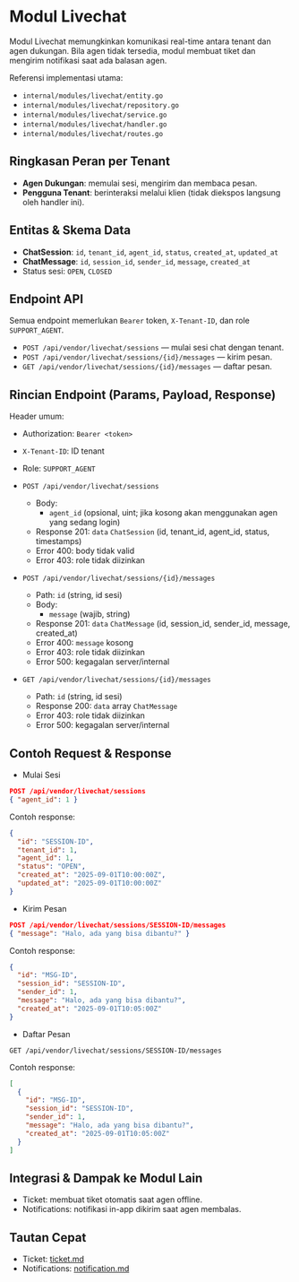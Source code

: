 # Modul Livechat

Modul Livechat memungkinkan komunikasi real-time antara tenant dan agen dukungan. Bila agen tidak tersedia, modul membuat tiket dan mengirim notifikasi saat ada balasan agen.

Referensi implementasi utama:
- `internal/modules/livechat/entity.go`
- `internal/modules/livechat/repository.go`
- `internal/modules/livechat/service.go`
- `internal/modules/livechat/handler.go`
- `internal/modules/livechat/routes.go`

## Ringkasan Peran per Tenant

- **Agen Dukungan**: memulai sesi, mengirim dan membaca pesan.
- **Pengguna Tenant**: berinteraksi melalui klien (tidak diekspos langsung oleh handler ini).

## Entitas & Skema Data

- **ChatSession**: `id`, `tenant_id`, `agent_id`, `status`, `created_at`, `updated_at`
- **ChatMessage**: `id`, `session_id`, `sender_id`, `message`, `created_at`
- Status sesi: `OPEN`, `CLOSED`

## Endpoint API

Semua endpoint memerlukan `Bearer` token, `X-Tenant-ID`, dan role `SUPPORT_AGENT`.

- `POST /api/vendor/livechat/sessions` — mulai sesi chat dengan tenant.
- `POST /api/vendor/livechat/sessions/{id}/messages` — kirim pesan.
- `GET /api/vendor/livechat/sessions/{id}/messages` — daftar pesan.

## Rincian Endpoint (Params, Payload, Response)

Header umum:
- Authorization: `Bearer <token>`
- `X-Tenant-ID`: ID tenant
- Role: `SUPPORT_AGENT`

- `POST /api/vendor/livechat/sessions`
  - Body:
    - `agent_id` (opsional, uint; jika kosong akan menggunakan agen yang sedang login)
  - Response 201: `data` `ChatSession` (id, tenant_id, agent_id, status, timestamps)
  - Error 400: body tidak valid
  - Error 403: role tidak diizinkan

- `POST /api/vendor/livechat/sessions/{id}/messages`
  - Path: `id` (string, id sesi)
  - Body:
    - `message` (wajib, string)
  - Response 201: `data` `ChatMessage` (id, session_id, sender_id, message, created_at)
  - Error 400: `message` kosong
  - Error 403: role tidak diizinkan
  - Error 500: kegagalan server/internal

- `GET /api/vendor/livechat/sessions/{id}/messages`
  - Path: `id` (string, id sesi)
  - Response 200: `data` array `ChatMessage`
  - Error 403: role tidak diizinkan
  - Error 500: kegagalan server/internal

## Contoh Request & Response

- Mulai Sesi
```json
POST /api/vendor/livechat/sessions
{ "agent_id": 1 }
```
Contoh response:
```json
{
  "id": "SESSION-ID",
  "tenant_id": 1,
  "agent_id": 1,
  "status": "OPEN",
  "created_at": "2025-09-01T10:00:00Z",
  "updated_at": "2025-09-01T10:00:00Z"
}
```

- Kirim Pesan
```json
POST /api/vendor/livechat/sessions/SESSION-ID/messages
{ "message": "Halo, ada yang bisa dibantu?" }
```
Contoh response:
```json
{
  "id": "MSG-ID",
  "session_id": "SESSION-ID",
  "sender_id": 1,
  "message": "Halo, ada yang bisa dibantu?",
  "created_at": "2025-09-01T10:05:00Z"
}
```

- Daftar Pesan
```http
GET /api/vendor/livechat/sessions/SESSION-ID/messages
```
Contoh response:
```json
[
  {
    "id": "MSG-ID",
    "session_id": "SESSION-ID",
    "sender_id": 1,
    "message": "Halo, ada yang bisa dibantu?",
    "created_at": "2025-09-01T10:05:00Z"
  }
]
```

## Integrasi & Dampak ke Modul Lain

- Ticket: membuat tiket otomatis saat agen offline.
- Notifications: notifikasi in-app dikirim saat agen membalas.

## Tautan Cepat

- Ticket: [ticket.md](ticket.md)
- Notifications: [notification.md](notification.md)
